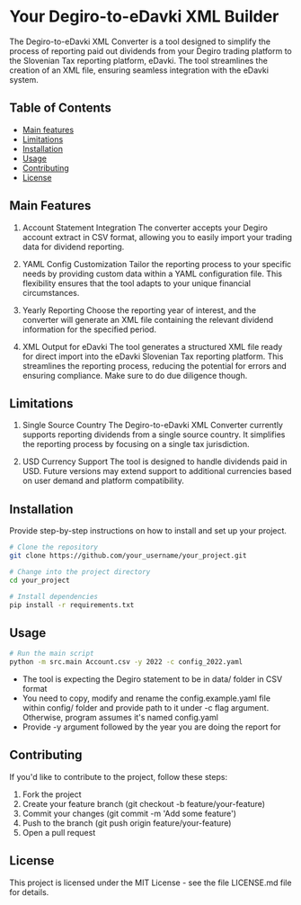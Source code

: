 # Your Degiro-to-eDavki XML Builder

The Degiro-to-eDavki XML Converter is a tool designed to simplify the process of reporting paid out dividends from your Degiro trading platform to the Slovenian Tax reporting platform, eDavki. The tool streamlines the creation of an XML file, ensuring seamless integration with the eDavki system.


## Table of Contents

- [Main features](#main-features)
- [Limitations](#limitations)
- [Installation](#installation)
- [Usage](#usage)
- [Contributing](#contributing)
- [License](#license)

## Main Features

1. Account Statement Integration
The converter accepts your Degiro account extract in CSV format, allowing you to easily import your trading data for dividend reporting.

2. YAML Config Customization
Tailor the reporting process to your specific needs by providing custom data within a YAML configuration file. This flexibility ensures that the tool adapts to your unique financial circumstances.

3. Yearly Reporting
Choose the reporting year of interest, and the converter will generate an XML file containing the relevant dividend information for the specified period.

4. XML Output for eDavki
The tool generates a structured XML file ready for direct import into the eDavki Slovenian Tax reporting platform. This streamlines the reporting process, reducing the potential for errors and ensuring compliance. Make sure to do due diligence though.

## Limitations

1. Single Source Country
The Degiro-to-eDavki XML Converter currently supports reporting dividends from a single source country. It simplifies the reporting process by focusing on a single tax jurisdiction.

2. USD Currency Support
The tool is designed to handle dividends paid in USD. Future versions may extend support to additional currencies based on user demand and platform compatibility.

## Installation

Provide step-by-step instructions on how to install and set up your project.

```bash
# Clone the repository
git clone https://github.com/your_username/your_project.git

# Change into the project directory
cd your_project

# Install dependencies
pip install -r requirements.txt

```

## Usage
```bash
# Run the main script
python -m src.main Account.csv -y 2022 -c config_2022.yaml
```
* The tool is expecting the Degiro statement to be in data/ folder in CSV format
* You need to copy, modify and rename the config.example.yaml file within config/ folder and provide path to it under -c flag argument. Otherwise, program assumes it's named config.yaml
* Provide -y argument followed by the year you are doing the report for


## Contributing

If you'd like to contribute to the project, follow these steps:

1. Fork the project
2. Create your feature branch (git checkout -b feature/your-feature)
3. Commit your changes (git commit -m 'Add some feature')
4. Push to the branch (git push origin feature/your-feature)
5. Open a pull request

## License

This project is licensed under the  MIT License - see the file LICENSE.md file for details.